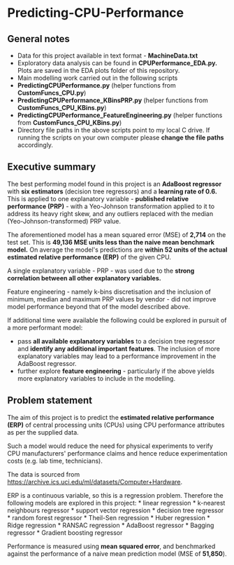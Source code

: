 # Predicting-CPU-Performance

## General notes

* Data for this project available in text format - **MachineData.txt**
* Exploratory data analysis can be found in **CPUPerformance_EDA.py.** Plots are saved in the EDA plots folder of this repository.
* Main modelling work carried out in the following scripts
*    **PredictingCPUPerformance.py** (helper functions from **CustomFuncs_CPU.py**)
*    **PredictingCPUPerformance_KBinsPRP.py** (helper functions from **CustomFuncs_CPU_KBins.py**)
*    **PredictingCPUPerformance_FeatureEngineering.py** (helper functions from **CustomFuncs_CPU_KBins.py**)
* Directory file paths in the above scripts point to my local C drive. If running the scripts on your own computer please **change the file paths** accordingly.

## Executive summary
The best performing model found in this project is an **AdaBoost regressor** with **six estimators** (decision tree regressors) and a **learning rate of 0.6.** This is applied to one explanatory variable - **published relative performance (PRP)** - with a Yeo-Johnson transformation applied to it to address its heavy right skew, and any outliers replaced with the median (Yeo-Johnson-transformed) PRP value.

The aforementioned model has a mean squared error (MSE) of **2,714** on the test set. This is **49,136 MSE units less than the naive mean benchmark model.** On average the model's predictions are **within 52 units of the actual estimated relative performance (ERP)** of the given CPU.

A single explanatory variable - PRP - was used due to the **strong correlation between all other explanatory variables.**

Feature engineering - namely k-bins discretisation and the inclusion of minimum, median and maximum PRP values by vendor - did not improve model performance beyond that of the model described above.

If additional time were available the following could be explored in pursuit of a more performant model:

* pass **all available explanatory variables** to a decision tree regressor and **identify any additional important features**. The inclusion of more explanatory variables may lead to a performance improvement in the AdaBoost regressor.
* further explore **feature engineering** - particularly if the above yields more explanatory variables to include in the modelling.

## Problem statement

The aim of this project is to predict the **estimated relative performance (ERP)** of central processing units (CPUs) using CPU performance attributes as per the supplied data.

Such a model would reduce the need for physical experiments to verify CPU manufacturers' performance claims and hence reduce experimentation costs (e.g. lab time, technicians).

The data is sourced from https://archive.ics.uci.edu/ml/datasets/Computer+Hardware.

ERP is a continuous variable, so this is a regression problem. Therefore the following models are explored in this project:
    * linear regression
    * k-nearest neighbours regressor
    * support vector regression
    * decision tree regressor
    * random forest regressor
    * Theil-Sen regression
    * Huber regression
    * Ridge regression
    * RANSAC regression
    * AdaBoost regressor
    * Bagging regressor
    * Gradient boosting regressor
    
Performance is measured using **mean squared error**, and benchmarked against the performance of a naive mean prediction model (MSE of **51,850**).
